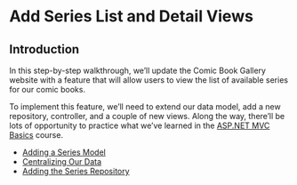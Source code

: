 
# Add Series List and Detail Views

## Introduction

In this step-by-step walkthrough, we’ll update the Comic Book Gallery website with a feature that will allow users to view the list of available series for our comic books.

To implement this feature, we’ll need to extend our data model, add a new repository, controller, and a couple of new views. Along the way, there’ll be lots of opportunity to practice what we’ve learned in the [ASP.NET MVC Basics](https://teamtreehouse.com/library/aspnet-mvc-basics) course.

* [Adding a Series Model](02-adding-a-series-model.md)
* [Centralizing Our Data](03-centralizing-our-data.md)
* [Adding the Series Repository](04-adding-the-series-repository.md)
